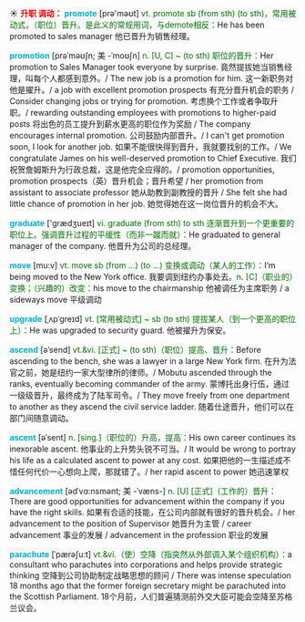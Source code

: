 ☀ <font color="red">**升职 调动：**</font>
<font color="sky blue">**promote**</font> [prə'məʊt] 
<font color="rgb(227, 108, 9)">vt. promote sb (from sth) (to sth)，常用被动式，（职位）晋升。是此义的常规用词，与demote相反：</font>He has been promoted to sales manager 他已晋升为销售经理。
           
<font color="sky blue">**promotion**</font> [prəˈməʊʃn; 美 -ˈmoʊʃn]
<font color="rgb(227, 108, 9)">n. [U, C] ~ (to sth) 职位的晋升：</font>Her promotion to Sales Manager took everyone by surprise. 竟然提拔她当销售经理，叫每个人都感到意外。/ The new job is a promotion for him. 这一新职务对他是擢升。/ a job with excellent promotion prospects 有充分晋升机会的职务 / Consider changing jobs or trying for promotion. 考虑换个工作或者争取升职。/ rewarding outstanding employees with promotions to higher-paid posts 将出色的员工提升到薪水更高的职位作为奖励 / The company encourages internal promotion. 公司鼓励内部晋升。/ I can't get promotion soon, I look for another job. 如果不能很快得到晋升，我就要找别的工作。/ We congratulate James on his well-deserved promotion to Chief Executive. 我们祝贺詹姆斯升为行政总裁，这是他完全应得的。/ promotion opportunities, promotion prospects（英）晋升机会；晋升希望 / her promotion from assistant to associate professor 她从助教到副教授的晋升 / She felt she had little chance of promotion in her job. 她觉得她在这一岗位晋升的机会不大。

<font color="sky blue">**graduate**</font> ['ɡrædӡueɪt] 
<font color="rgb(227, 108, 9)">vi. graduate (from sth) to sth 逐渐晋升到一个更重要的职位上。强调晋升过程的平缓性（而非一蹴而就）：</font>He graduated to general manager of the company. 他晋升为公司的总经理。

<font color="sky blue">**move**</font> [mu:v] 
<font color="rgb(227, 108, 9)">vt. move sb (from ...) (to ...) 变换或调动（某人的工作）：</font>I’m being moved to the New York office. 我要调到纽约办事处去。<font color="rgb(227, 108, 9)">n. [C]（职业的）变换；（兴趣的）改变：</font>his move to the chairmanship 他被调任为主席职务 / a sideways move 平级调动
           
<font color="sky blue">**upgrade**</font> [ˌʌpˈgreɪd]
<font color="rgb(227, 108, 9)">vt. [常用被动式] ~ sb (to sth) 提拔某人（到一个更高的职位上）：</font>He was upgraded to security guard. 他被擢升为保安。
           
<font color="sky blue">**ascend**</font> [əˈsend]
<font color="rgb(227, 108, 9)">vt.&vi. [正式] ~ (to sth)（职位）提高、晋升：</font>Before ascending to the bench, she was a lawyer in a large New York firm. 在升为法官之前，她是纽约一家大型律所的律师。/ Mobutu ascended through the ranks, eventually becoming commander of the army. 蒙博托出身行伍，通过一级级晋升，最终成为了陆军司令。/ They move freely from one department to another as they ascend the civil service ladder. 随着仕途晋升，他们可以在部门间随意调动。       
           
<font color="sky blue">**ascent**</font> [əˈsent]
<font color="rgb(227, 108, 9)">n. [sing.]（职位的）升高，提高：</font>His own career continues its inexorable ascent. 他事业的上升势头锐不可当。/ It would be wrong to portray his life as a calculated ascent to power at any cost. 如果把他的一生描述成不惜任何代价一心想向上爬，那就错了。/ her rapid ascent to power 她迅速掌权

<font color="sky blue">**advancement**</font> [ədˈvɑ:nsmənt; 美 -ˈvæns-]
<font color="rgb(227, 108, 9)">n. [U] [正式]（工作的）晋升：</font>There are good opportunities for advancement within the company if you have the right skills. 如果有合适的技能，在公司内部就有很好的晋升机会。/ her advancement to the position of Supervisor 她晋升为主管 / career advancement 事业的发展 / advancement in the profession 职业的发展
           
<font color="sky blue">**parachute**</font> [ˈpærəʃu:t]
<font color="rgb(227, 108, 9)">vt.&vi.（使）空降（指突然从外部调入某个组织机构）：</font>a consultant who parachutes into corporations and helps provide strategic thinking 空降到公司协助制定战略思想的顾问 / There was intense speculation 18 months ago that the former foreign secretary might be parachuted into the Scottish Parliament. 18个月前，人们普遍猜测前外交大臣可能会空降至苏格兰议会。

